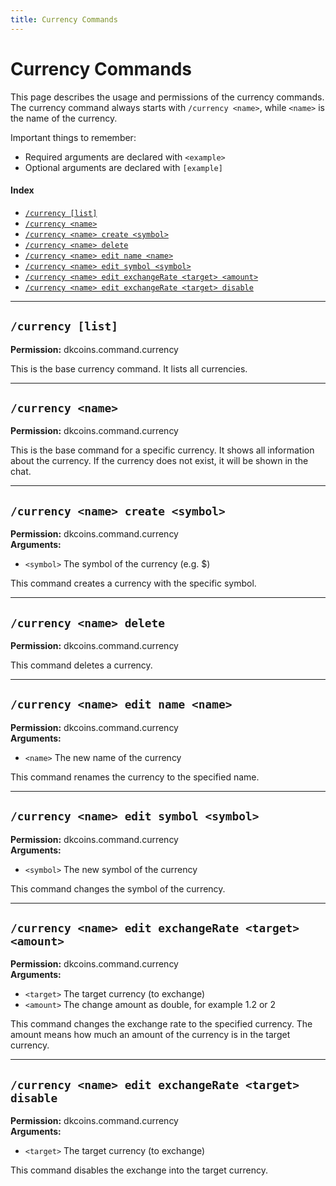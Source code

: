 ```yaml
---
title: Currency Commands
---
```


# Currency Commands

This page describes the usage and permissions of the currency commands. 
The currency command always starts with `/currency <name>`, while `<name>` is the name of the currency.

Important things to remember:
  
* Required arguments are declared with ```<example>```
* Optional arguments are declared with ```[example]```

#### Index

* [```/currency [list]```](#currency-list)
* [```/currency <name>```](#currency-name)
* [```/currency <name> create <symbol>```](#currency-name-create-symbol)
* [```/currency <name> delete```](#currency-name-delete)
* [```/currency <name> edit name <name>```](#currency-name-edit-name-name)
* [```/currency <name> edit symbol <symbol>```](#currency-name-edit-symbol-symbol)
* [```/currency <name> edit exchangeRate <target> <amount>```](#currency-name-edit-exchangerate-target-amount)
* [```/currency <name> edit exchangeRate <target> disable```](#currency-name-edit-exchangerate-target-disable)

***

## **```/currency [list]```**

**Permission:** dkcoins.command.currency<br />

This is the base currency command. It lists all currencies.

***

## **```/currency <name>```**

**Permission:** dkcoins.command.currency<br />

This is the base command for a specific currency. It shows all information about the currency.
If the currency does not exist, it will be shown in the chat.

***

## **```/currency <name> create <symbol>```**

**Permission:** dkcoins.command.currency<br />
**Arguments:**

* `<symbol>` The symbol of the currency (e.g. $)

This command creates a currency with the specific symbol.

***

## **```/currency <name> delete```**

**Permission:** dkcoins.command.currency<br />

This command deletes a currency.

***

## **```/currency <name> edit name <name>```**

**Permission:** dkcoins.command.currency<br />
**Arguments:**

* `<name>` The new name of the currency

This command renames the currency to the specified name.

***

## **```/currency <name> edit symbol <symbol>```**

**Permission:** dkcoins.command.currency<br />
**Arguments:**

* `<symbol>` The new symbol of the currency

This command changes the symbol of the currency.

***

## **```/currency <name> edit exchangeRate <target> <amount>```**

**Permission:** dkcoins.command.currency<br />
**Arguments:**

* `<target>` The target currency (to exchange)
* `<amount>` The change amount as double, for example 1.2 or 2

This command changes the exchange rate to the specified currency. 
The amount means how much an amount of the currency is in the target currency.

***

## **```/currency <name> edit exchangeRate <target> disable```**

**Permission:** dkcoins.command.currency<br />
**Arguments:**

* `<target>` The target currency (to exchange)

This command disables the exchange into the target currency.
